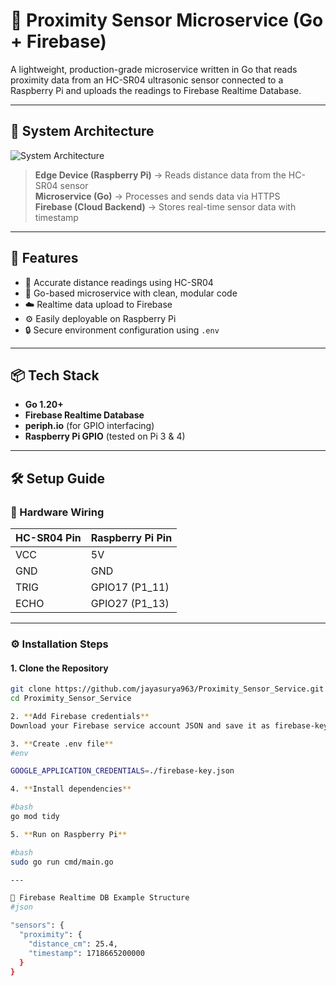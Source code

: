 # 📡 Proximity Sensor Microservice (Go + Firebase)

A lightweight, production-grade microservice written in Go that reads proximity data from an HC-SR04 ultrasonic sensor connected to a Raspberry Pi and uploads the readings to Firebase Realtime Database.

---

## 🧠 System Architecture

![System Architecture](https://your-image-link-or-local-path.png)

> **Edge Device (Raspberry Pi)** → Reads distance data from the HC-SR04 sensor  
> **Microservice (Go)** → Processes and sends data via HTTPS  
> **Firebase (Cloud Backend)** → Stores real-time sensor data with timestamp

---

## 🔧 Features

- 📏 Accurate distance readings using HC-SR04
- 🧠 Go-based microservice with clean, modular code
- ☁️ Realtime data upload to Firebase
- ⚙️ Easily deployable on Raspberry Pi
- 🔒 Secure environment configuration using `.env`

---

## 📦 Tech Stack

- **Go 1.20+**
- **Firebase Realtime Database**
- **periph.io** (for GPIO interfacing)
- **Raspberry Pi GPIO** (tested on Pi 3 & 4)

---

## 🛠️ Setup Guide

### 🔌 Hardware Wiring

| HC-SR04 Pin | Raspberry Pi Pin |
|-------------|------------------|
| VCC         | 5V               |
| GND         | GND              |
| TRIG        | GPIO17 (P1_11)   |
| ECHO        | GPIO27 (P1_13)   |

---

### ⚙️ Installation Steps

#### 1. Clone the Repository

```bash
git clone https://github.com/jayasurya963/Proximity_Sensor_Service.git
cd Proximity_Sensor_Service

2. **Add Firebase credentials**
Download your Firebase service account JSON and save it as firebase-key.json.

3. **Create .env file**
#env

GOOGLE_APPLICATION_CREDENTIALS=./firebase-key.json

4. **Install dependencies**

#bash
go mod tidy

5. **Run on Raspberry Pi**

#bash
sudo go run cmd/main.go

---

🔐 Firebase Realtime DB Example Structure
#json

"sensors": {
  "proximity": {
    "distance_cm": 25.4,
    "timestamp": 1718665200000
  }
}


